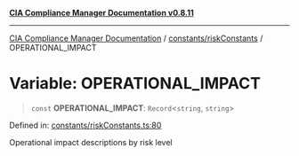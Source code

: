 [**CIA Compliance Manager Documentation v0.8.11**](../../../README.md)

***

[CIA Compliance Manager Documentation](../../../modules.md) / [constants/riskConstants](../README.md) / OPERATIONAL\_IMPACT

# Variable: OPERATIONAL\_IMPACT

> `const` **OPERATIONAL\_IMPACT**: `Record`\<`string`, `string`\>

Defined in: [constants/riskConstants.ts:80](https://github.com/Hack23/cia-compliance-manager/blob/d6eede30e4f01622fe18187e98b207e9a06a781f/src/constants/riskConstants.ts#L80)

Operational impact descriptions by risk level
